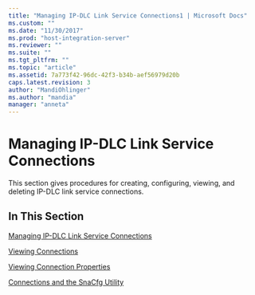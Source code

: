 ```yaml
---
title: "Managing IP-DLC Link Service Connections1 | Microsoft Docs"
ms.custom: ""
ms.date: "11/30/2017"
ms.prod: "host-integration-server"
ms.reviewer: ""
ms.suite: ""
ms.tgt_pltfrm: ""
ms.topic: "article"
ms.assetid: 7a773f42-96dc-42f3-b34b-aef56979d20b
caps.latest.revision: 3
author: "MandiOhlinger"
ms.author: "mandia"
manager: "anneta"
---
```

# Managing IP-DLC Link Service Connections
This section gives procedures for creating, configuring, viewing, and deleting IP-DLC link service connections.  
  
## In This Section  
 [Managing IP-DLC Link Service Connections](../core/managing-ip-dlc-link-service-connections2.md)  
  
 [Viewing Connections](../core/viewing-connections1.md)  
  
 [Viewing Connection Properties](../core/viewing-connection-properties2.md)  
  
 [Connections and the SnaCfg Utility](../core/connections-and-the-snacfg-utility1.md)